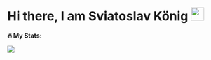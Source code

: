 <h1>
  Hi there, I am Sviatoslav König 
  <img src="https://media.giphy.com/media/hvRJCLFzcasrR4ia7z/giphy.gif" width="30px"/>
</h1>

**🔥 My Stats:**

<a href="https://github-readme-stats.vercel.app/api/top-langs/?username=Solrikk&layout=donut-vertical">
  <img align="center" src="https://github-readme-stats.vercel.app/api/top-langs/?username=Solrikk&layout=donut-vertical" />
</a>
